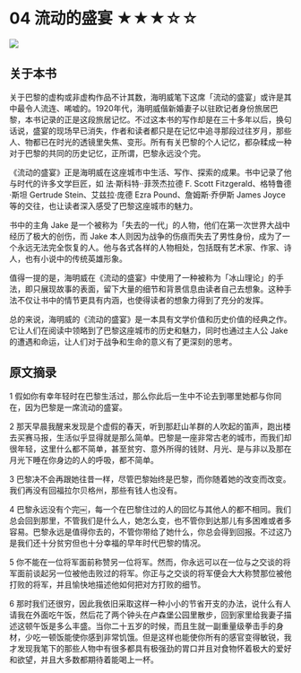 # 04 流动的盛宴 ★★★☆☆

![](04%20%E6%B5%81%E5%8A%A8%E7%9A%84%E7%9B%9B%E5%AE%B4%20%E2%98%85%E2%98%85%E2%98%85%E2%98%86%E2%98%86/B5486BCA-AA88-4C7D-9133-E73EFBEEE66A.png)

## 关于本书

关于巴黎的虚构或非虚构作品不计其数，海明威笔下这席「流动的盛宴」或许是其中最令人流连、唏嘘的。1920年代，海明威偕新婚妻子以驻欧记者身份旅居巴黎，本书记录的正是这段旅居记忆。不过这本书的写作却是在三十多年以后，换句话说，盛宴的现场早已消失，作者和读者都只是在记忆中追寻那段过往岁月，那些人、物都已在时光的透镜里失焦、变形。所有有关巴黎的个人记忆，都杂糅成一种对于巴黎的共同的历史记忆，正所谓，巴黎永远没个完。

《流动的盛宴》正是海明威在这座城市中生活、写作、探索的成果。书中记录了他与时代的许多文学巨匠，如 法·斯科特··菲茨杰拉德 F. Scott Fitzgerald、格特鲁德·斯坦 Gertrude Stein、艾兹拉·庞德 Ezra Pound、詹姆斯·乔伊斯 James Joyce 等的交往，也让读者深入感受了巴黎这座城市的魅力。

书中的主角 Jake 是一个被称为「失去的一代」的人物，他们在第一次世界大战中经历了极大的创伤，而 Jake 本人则因为战争的伤痕而失去了男性身份，成为了一个永远无法完全恢复的人。他与各式各样的人物相处，包括既有艺术家、作家、诗人，也有小说中的传统英雄形象。

值得一提的是，海明威在《流动的盛宴》中使用了一种被称为「冰山理论」的手法，即只展现故事的表面，留下大量的细节和背景信息由读者自己去想象。这种手法不仅让书中的情节更具有内涵，也使得读者的想象力得到了充分的发挥。

总的来说，海明威的《流动的盛宴》是一本具有文学价值和历史价值的经典之作。它让人们在阅读中领略到了巴黎这座城市的历史和魅力，同时也通过主人公 Jake 的遭遇和命运，让人们对于战争和生命的意义有了更深刻的思考。

## 原文摘录

1 假如你有幸年轻时在巴黎生活过，那么你此后一生中不论去到哪里她都与你同在，因为巴黎是一席流动的盛宴。

2 那天早晨我醒来发现是个虚假的春天，听到那赶山羊群的人吹起的笛声，跑出楼去买赛马报，生活似乎显得就是那么简单。巴黎是一座非常古老的城市，而我们却很年轻，这里什么都不简单，甚至贫穷、意外所得的钱财、月光、是与非以及那在月光下睡在你身边的人的呼吸，都不简单。

3 巴黎决不会再跟她往昔一样，尽管巴黎始终是巴黎，而你随着她的改变而改变。我们再没有回福拉尔贝格州，那些有钱人也没有。

4 巴黎永远没有个完￼，每一个在巴黎住过的人的回忆与其他人的都不相同。我们总会回到那里，不管我们是什么人，她怎么变，也不管你到达那儿有多困难或者多容易。巴黎永远是值得你去的，不管你带给了她什么，你总会得到回报。不过这乃是我们还十分贫穷但也十分幸福的早年时代巴黎的情况。

5 你不能在一位将军面前称赞另一位将军。然而，你永远可以在一位与之交谈的将军面前谈起另一位被他击败过的将军。你正与之交谈的将军便会大大称赞那位被他打败的将军，并且愉快地描述他如何把对方打败的细节。

6 那时我们还很穷，因此我依旧采取这样一种小小的节省开支的办法，说什么有人请我在外面吃午饭，然后花了两个钟头在卢森堡公园里散步，回到家里给我妻子描述这顿午饭是多么丰盛。当你二十五岁的时候，而且生就一副重量级拳击手的身材，少吃一顿饭能使你感到非常饥饿。但是这样也能使你所有的感官变得敏锐，我才发现我笔下的那些人物中有很多都具有极强劲的胃口并且对食物怀着极大的爱好和欲望，并且大多数都期待着能喝上一杯。